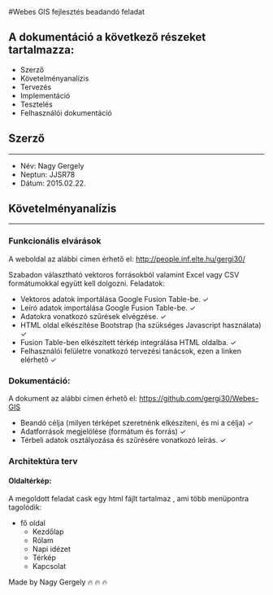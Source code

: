 #Webes GIS fejlesztés beadandó feladat

## A dokumentáció a következő részeket tartalmazza:

- Szerző
- Követelményanalízis
- Tervezés
- Implementáció
- Tesztelés
- Felhasználói dokumentáció

## Szerző
----------

- Név:		Nagy Gergely
- Neptun: 	JJSR78
- Dátum:	2015.02.22.


## Követelményanalízis
----------------------

### Funkcionális elvárások

A weboldal az alábbi címen érhető el: http://people.inf.elte.hu/gergi30/

Szabadon választható vektoros forrásokból valamint Excel vagy CSV formátumokkal együtt kell dolgozni. Feladatok:
 - Vektoros adatok importálása Google Fusion Table-be. ✓
 - Leíró adatok importálása Google Fusion Table-be. ✓
 - Adatokra vonatkozó szűrések elvégzése. ✓
 - HTML oldal elkészítése Bootstrap (ha szükséges Javascript használata) ✓
 - Fusion Table-ben elkészített térkép integrálása HTML oldalba. ✓
 - Felhasználói felületre vonatkozó tervezési tanácsok, ezen a linken elérhető ✓

### Dokumentáció:

A dokument az alábbi címen érhető el: https://github.com/gergi30/Webes-GIS

 - Beandó célja (milyen térképet szeretnénk elkészíteni, és mi a célja) ✓
 - Adatforrások megjelölése (formátum és forrás) ✓
 - Térbeli adatok osztályozása és szűrésére vonatkozó leírás. ✓
 

### Architektúra terv

#### Oldaltérkép:

A megoldott feladat cask egy html fájlt tartalmaz , ami több menüpontra tagolódik:

* fő oldal
	* Kezdőlap
	* Rólam
	* Napi idézet
	* Térkép
	* Kapcsolat





Made by Nagy Gergely :fire: :fire: :fire:
